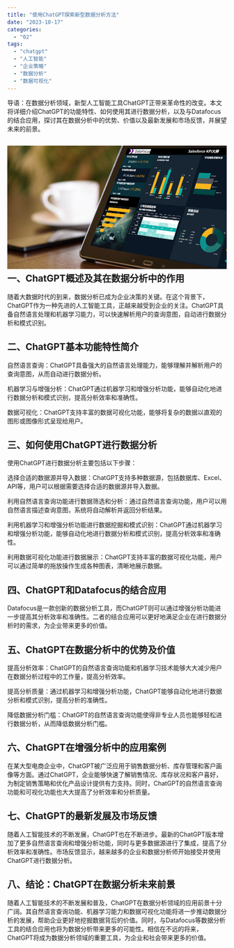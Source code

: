 ```yaml
---
title: "使用ChatGPT探索新型数据分析方法"
date: "2023-10-17"
categories: 
  - "02"
tags: 
  - "chatgpt"
  - "人工智能"
  - "企业策略"
  - "数据分析"
  - "数据可视化"
---
```


导语：在数据分析领域，新型人工智能工具ChatGPT正带来革命性的改变。本文将详细介绍ChatGPT的功能特性、如何使用其进行数据分析，以及与Datafocus的结合应用，探讨其在数据分析中的优势、价值以及最新发展和市场反馈，并展望未来的前景。

## ![](images/1661347613-%E5%B0%81%E9%9D%A2-3.jpg) 一、ChatGPT概述及其在数据分析中的作用

随着大数据时代的到来，数据分析已成为企业决策的关键。在这个背景下，ChatGPT作为一种先进的人工智能工具，正越来越受到企业的关注。ChatGPT具备自然语言处理和机器学习能力，可以快速解析用户的查询意图，自动进行数据分析和模式识别。

## 二、ChatGPT基本功能特性简介

自然语言查询：ChatGPT具备强大的自然语言处理能力，能够理解并解析用户的查询意图，从而自动进行数据分析。

机器学习与增强分析：ChatGPT通过机器学习和增强分析功能，能够自动化地进行数据分析和模式识别，提高分析效率和准确性。

数据可视化：ChatGPT支持丰富的数据可视化功能，能够将复杂的数据以直观的图形或图像形式呈现给用户。

## 三、如何使用ChatGPT进行数据分析

使用ChatGPT进行数据分析主要包括以下步骤：

选择合适的数据源并导入数据：ChatGPT支持多种数据源，包括数据库、Excel、API等，用户可以根据需要选择合适的数据源并导入数据。

利用自然语言查询功能进行数据筛选和分析：通过自然语言查询功能，用户可以用自然语言描述查询意图，系统将自动解析并返回分析结果。

利用机器学习和增强分析功能进行数据挖掘和模式识别：ChatGPT通过机器学习和增强分析功能，能够自动化地进行数据分析和模式识别，提高分析效率和准确性。

利用数据可视化功能进行数据展示：ChatGPT支持丰富的数据可视化功能，用户可以通过简单的拖放操作生成各种图表，清晰地展示数据。

## 四、ChatGPT和Datafocus的结合应用

Datafocus是一款创新的数据分析工具，而ChatGPT则可以通过增强分析功能进一步提高其分析效率和准确性。二者的结合应用可以更好地满足企业在进行数据分析时的需求，为企业带来更多的价值。

## 五、ChatGPT在数据分析中的优势及价值

提高分析效率：ChatGPT的自然语言查询功能和机器学习技术能够大大减少用户在数据分析过程中的工作量，提高分析效率。

提高分析质量：通过机器学习和增强分析功能，ChatGPT能够自动化地进行数据分析和模式识别，提高分析的准确性。

降低数据分析门槛：ChatGPT的自然语言查询功能使得非专业人员也能够轻松进行数据分析，从而降低数据分析门槛。

## 六、ChatGPT在增强分析中的应用案例

在某大型电商企业中，ChatGPT被广泛应用于销售数据分析、库存管理和客户画像等方面。通过ChatGPT，企业能够快速了解销售情况、库存状况和客户喜好，为制定销售策略和优化产品设计提供有力支持。同时，ChatGPT的自然语言查询功能和可视化功能也大大提高了分析效率和分析质量。

## 七、ChatGPT的最新发展及市场反馈

随着人工智能技术的不断发展，ChatGPT也在不断进步。最新的ChatGPT版本增加了更多自然语言查询和增强分析功能，同时与更多数据源进行了集成，提高了分析效率和准确性。市场反馈显示，越来越多的企业和数据分析师开始接受并使用ChatGPT进行数据分析。

## 八、结论：ChatGPT在数据分析未来前景

随着人工智能技术的不断发展和普及，ChatGPT在数据分析领域的应用前景十分广阔。其自然语言查询功能、机器学习能力和数据可视化功能将进一步推动数据分析的发展，帮助企业更好地挖掘数据背后的价值。同时，与Datafocus等数据分析工具的结合应用也将为数据分析带来更多的可能性。相信在不远的将来，ChatGPT将成为数据分析领域的重要工具，为企业和社会带来更多的价值。
